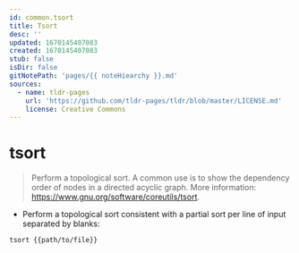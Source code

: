 ```yaml
---
id: common.tsort
title: Tsort
desc: ''
updated: 1670145407083
created: 1670145407083
stub: false
isDir: false
gitNotePath: 'pages/{{ noteHiearchy }}.md'
sources:
  - name: tldr-pages
    url: 'https://github.com/tldr-pages/tldr/blob/master/LICENSE.md'
    license: Creative Commons
---
```

# tsort

> Perform a topological sort.
> A common use is to show the dependency order of nodes in a directed acyclic graph.
> More information: <https://www.gnu.org/software/coreutils/tsort>.

- Perform a topological sort consistent with a partial sort per line of input separated by blanks:

`tsort {{path/to/file}}`

